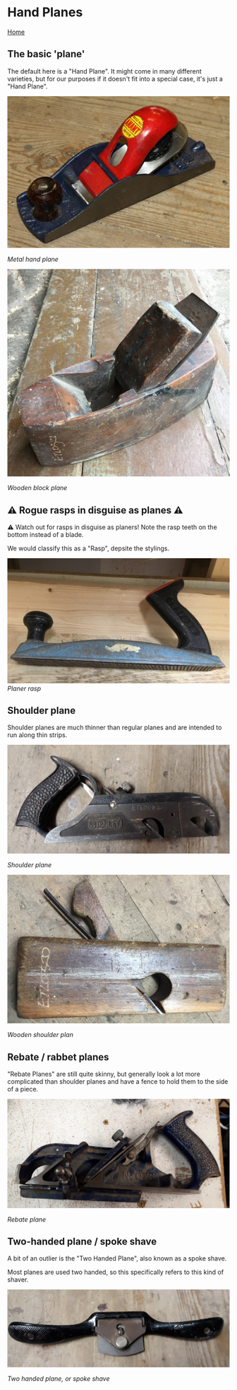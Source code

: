 # Hand Planes

[Home](README.md)

## The basic 'plane'

The default here is a "Hand Plane". It might come in many different varieties,
but for our purposes if it doesn't fit into a special case, it's just a "Hand Plane".

![hand.jpg](img/planes/hand/hand.jpg)

_Metal hand plane_

![wooden_hand.jpg](img/planes/hand/wooden_hand.jpg)

_Wooden block plane_

## ⚠ Rogue rasps in disguise as planes ⚠

⚠️ Watch out for rasps in disguise as planers! Note the rasp teeth on the bottom
instead of a blade.

We would classify this as a "Rasp", depsite the stylings. 

![rasp.jpg](img/planes/hand/rasp.jpg)
_Planer rasp_

## Shoulder plane

Shoulder planes are much thinner than regular planes and are intended to run
along thin strips.

![shoulder.jpg](img/planes/hand/shoulder.jpg)

_Shoulder plane_

![wooden_shoulder.jpeg](img/planes/hand/wooden_shoulder.jpg)

_Wooden shoulder plan_

## Rebate / rabbet planes

"Rebate Planes" are still quite skinny, but generally look a lot more complicated than 
shoulder planes and have a fence to hold them to the side of a piece.

![rebate.jpg](img/planes/hand/rebate.jpg)

_Rebate plane_

## Two-handed plane / spoke shave

A bit of an outlier is the "Two Handed Plane", also known as a spoke shave.

Most planes are used two handed, so this specifically refers to this kind of shaver.

![two_handed.jpg](img/planes/hand/two_handed.jpg)

_Two handed plane, or spoke shave_